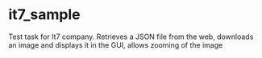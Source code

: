 it7_sample
==========
Test task for It7 company. Retrieves a JSON file from the web, downloads an image and displays it in the GUI, allows zooming of the image
